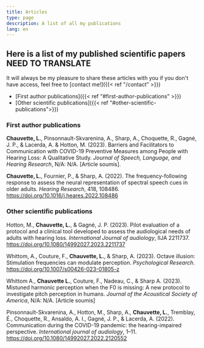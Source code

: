 ```yaml
---
title: Articles
type: page
description: A list of all my publications
lang: en
---
```


## Here is a list of my published scientific papers NEED TO TRANSLATE
It will always be my pleasure to share these articles with you if you don't have access, feel free to [contact me!]({{< ref "/contact" >}})

* [First author publications]({{< ref "#first-author-publications" >}})
* [Other scientific publications]({{< ref "#other-scientific-publications">}})

### First author publications

**Chauvette, L.**, Pinsonnault-Skvarenina, A., Sharp, A., Choquette, R., Gagné, J. P., & Lacerda, A. & Hotton, M. (2023). Barriers and Facilitators to Communication with COVID-19 Preventive Measures among People with Hearing Loss: A Qualitative Study. *Journal of Speech, Language, and Hearing Research*, N/A: N/A. [Article soumis].

**Chauvette, L.**, Fournier, P., & Sharp, A. (2022). The frequency-following response to assess the neural representation of spectral speech cues in older adults. *Hearing Research*, 418, 108486. https://doi.org/10.1016/j.heares.2022.108486

### Other scientific publications

Hotton, M., **Chauvette, L.**, & Gagné, J. P. (2023). Pilot evaluation of a protocol and a clinical tool developed to assess the audiological needs of adults with hearing loss. *International Journal of audiology*, IIJA 2211737. https://doi.org/10.1080/14992027.2023.2211737

Whittom, A., Couture, F., **Chauvette, L.**, & Sharp, A. (2023). Octave illusion: Stimulation frequencies can modulate perception. *Psychological Research*. https://doi.org/10.1007/s00426-023-01805-z

Whittom A., **Chauvette L.**, Couture, F., Nadeau, C., & Sharp A. (2023). Mistuned harmonic perception when the F0 is missing: A new protocol to investigate pitch perception in humans. *Journal of the Acoustical Society of America*, N/A: N/A. [Article soumis]

Pinsonnault-Skvarenina, A., Hotton, M., Sharp, A., **Chauvette, L.**, Tremblay, É., Choquette, R., Ansaldo, A. I., Gagné, J. P., & Lacerda, A. (2022). Communication during the COVID-19 pandemic: the hearing-impaired perspective. *International journal of audiology*, 1–11. https://doi.org/10.1080/14992027.2022.2120552

